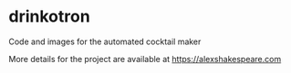 # drinkotron
Code and images for the automated cocktail maker

More details for the project are available at https://alexshakespeare.com
